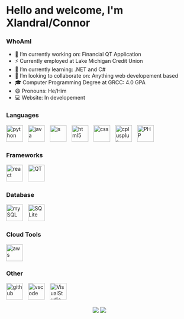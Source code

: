 # Hello and welcome, I'm Xlandral/Connor

### WhoAmI

- 🔭 I’m currently working on: Financial QT Application
- ⚡ Currently employed at Lake Michigan Credit Union
- 🌱 I’m currently learning: .NET and C#
- 👯 I’m looking to collaborate on: Anything web developement based
- 🎓 Computer Programming Degree at GRCC: 4.0 GPA
- 😄 Pronouns: He/Him
- 💻 Website: In developement

### Languages

<div style="display: inline_block; margin-top: 15px;">
  <img alt="python" height="45" width="45" style="margin-right: 10px;"  src="https://cdn.jsdelivr.net/gh/devicons/devicon/icons/python/python-original.svg" />
  <img alt="java" height="45" width="45" style="margin-right: 10px;"  src="https://cdn.jsdelivr.net/gh/devicons/devicon/icons/java/java-original-wordmark.svg" />
  <img alt="js" height="45" width="45" style="margin-right: 10px;"  src="https://cdn.jsdelivr.net/gh/devicons/devicon/icons/javascript/javascript-original.svg" />
  <img alt="html5" height="45" width="45" style="margin-right: 10px;"  src="https://cdn.jsdelivr.net/gh/devicons/devicon/icons/html5/html5-original.svg" />
  <img alt="css" height="45" width="45" style="margin-right: 10px;"  src="https://cdn.jsdelivr.net/gh/devicons/devicon/icons/css3/css3-original.svg" />
  <img alt="cplusplus" height="45" width="45" style="margin-right: 10px;" src="https://cdn.jsdelivr.net/gh/devicons/devicon/icons/cplusplus/cplusplus-original.svg" />
  <img alt="PHP" height="45" width="45" style="margin-right: 10px;" src="https://cdn.jsdelivr.net/gh/devicons/devicon/icons/php/php-original.svg" />
</div>

### Frameworks

<div style="display: inline_block; margin-top: 15px;">
  <img alt="react" height="45" width="45" style="margin-right: 10px;"  src="https://cdn.jsdelivr.net/gh/devicons/devicon/icons/react/react-original-wordmark.svg" />   
  <img alt="QT" height="45" width="45" style="margin-right: 10px;"  src="https://cdn.jsdelivr.net/gh/devicons/devicon/icons/qt/qt-original.svg" />
</div>

### Database

<div style="display: inline_block; margin-top: 15px;">
 <img alt="mySQL" height="45" width="45" style="margin-right: 10px;"  src="https://cdn.jsdelivr.net/gh/devicons/devicon/icons/mysql/mysql-original-wordmark.svg" />
 <img alt="SQLite" height="45" width="45" style="margin-right: 10px;"  src="https://cdn.jsdelivr.net/gh/devicons/devicon/icons/sqlite/sqlite-original-wordmark.svg" />
</div>
          
### Cloud Tools

<div style="display: inline_block; margin-top: 15px;">
  <img alt="aws" height="45" width="45" style="margin-right: 10px;"  src="https://cdn.jsdelivr.net/gh/devicons/devicon/icons/amazonwebservices/amazonwebservices-original-wordmark.svg" />
</div>

### Other

<div style="display: inline_block; margin-top: 15px;">
  <img alt="github" height="45" width="45" style="margin-right: 10px;" src="https://cdn.jsdelivr.net/gh/devicons/devicon/icons/github/github-original-wordmark.svg" />
  <img alt="vscode" height="45" width="45" style="margin-right: 10px;" src="https://cdn.jsdelivr.net/gh/devicons/devicon/icons/vscode/vscode-original.svg" />
  <img alt="VisualStudio" height="45" width="45" style="margin-right: 10px;" src="https://cdn.jsdelivr.net/gh/devicons/devicon/icons/visualstudio/visualstudio-plain.svg" />
<br/>

<div align="center" style="display: inline_block"><br>
  <a href = "cschaffer2420@gmail.com"><img src="https://img.shields.io/badge/-Gmail-%23333?style=for-the-badge&logo=gmail&logoColor=white" target="_blank"></a>
  <a href="https://www.linkedin.com/in/connorschaffer/?originalSubdomain=ca" target="_blank"><img src="https://img.shields.io/badge/-LinkedIn-%230077B5?style=for-the-badge&logo=linkedin&logoColor=white" target="_blank"></a> 
</div>
